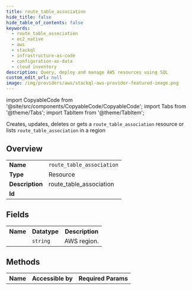 ```yaml
---
title: route_table_association
hide_title: false
hide_table_of_contents: false
keywords:
  - route_table_association
  - ec2_native
  - aws
  - stackql
  - infrastructure-as-code
  - configuration-as-data
  - cloud inventory
description: Query, deploy and manage AWS resources using SQL
custom_edit_url: null
image: /img/providers/aws/stackql-aws-provider-featured-image.png
---
```


import CopyableCode from '@site/src/components/CopyableCode/CopyableCode';
import Tabs from '@theme/Tabs';
import TabItem from '@theme/TabItem';

Creates, updates, deletes or gets a <code>route_table_association</code> resource or lists <code>route_table_association</code> in a region

## Overview
<table><tbody>
<tr><td><b>Name</b></td><td><code>route_table_association</code></td></tr>
<tr><td><b>Type</b></td><td>Resource</td></tr>
<tr><td><b>Description</b></td><td>route_table_association</td></tr>
<tr><td><b>Id</b></td><td><CopyableCode code="aws.ec2_native.route_table_association" /></td></tr>
</tbody></table>

## Fields
<table><tbody><tr><th>Name</th><th>Datatype</th><th>Description</th></tr><tr><td><CopyableCode code="region" /></td><td><code>string</code></td><td>AWS region.</td></tr>
</tbody></table>

## Methods

<table><tbody>
  <tr>
    <th>Name</th>
    <th>Accessible by</th>
    <th>Required Params</th>
  </tr>
</tbody></table>






